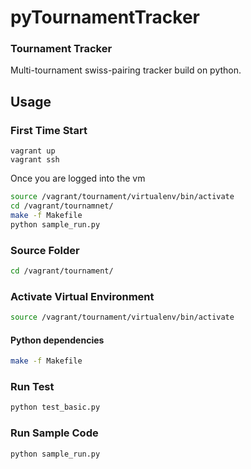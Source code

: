 # pyTournamentTracker
### Tournament Tracker
Multi-tournament swiss-pairing tracker build on python.
## Usage
### First Time Start
```
vagrant up
vagrant ssh  
```
Once you are logged into the vm
``` bash
source /vagrant/tournament/virtualenv/bin/activate
cd /vagrant/tournamnet/
make -f Makefile
python sample_run.py    
```


### Source Folder

``` bash
cd /vagrant/tournament/
```

### Activate Virtual Environment

``` bash
source /vagrant/tournament/virtualenv/bin/activate
```

#### Python dependencies

``` bash
make -f Makefile
```

### Run Test
```bash
python test_basic.py
```

### Run Sample Code
```bash
python sample_run.py
```